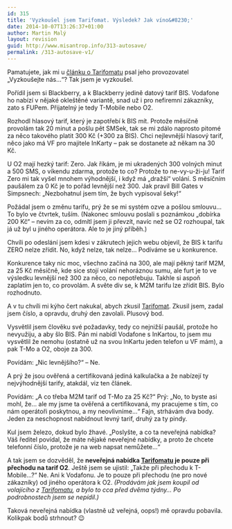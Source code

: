 ```yaml
---
id: 315
title: 'Vyzkoušel jsem Tarifomat. Výsledek? Jak víno&#8230;'
date: 2014-10-07T13:26:37+01:00
author: Martin Malý
layout: revision
guid: http://www.misantrop.info/313-autosave/
permalink: /313-autosave-v1/
---
```

Pamatujete, jak mi u [článku o Tarifomatu](http://www.misantrop.info/tariffffuuuuuumat/) psal jeho provozovatel &#8222;Vyzkoušejte nás&#8230;&#8220;? Tak jsem je vyzkoušel.

<!--more-->

Pořídil jsem si Blackberry, a k Blackberry jedině datový tarif BIS. Vodafone ho nabízí v nějaké okleštěné variantě, snad už i pro nefiremní zákazníky, zato s FUPem. Přijatelný je tedy T-Mobile nebo O2.

Rozhodl hlasový tarif, který je zapotřebí k BIS mít. Protože měsíčně provolám tak 20 minut a pošlu pět SMSek, tak se mi zdálo naprosto pitomé za něco takového platit 300 Kč (+300 za BIS). Chci nejlevnější hlasový tarif, něco jako má VF pro majitele InKarty &#8211; pak se dostanete až někam na 30 Kč.

U O2 mají hezký tarif: Zero. Jak říkám, je mi ukradených 300 volných minut a 500 SMS, o víkendu zdarma, protože to co? Protože to ne-vy-u-ži-ju! Tarif Zero mi tak vyšel mnohem výhodnější, i když má &#8222;dražší&#8220; volání. S měsíčním paušálem za 0 Kč je to pořád levnější než 300. Jak pravil Bill Gates v Simpsnech: &#8222;Nezbohatnul jsem tím, že bych vypisoval šeky!&#8220;

Požádal jsem o změnu tarifu, prý že se mi systém ozve a pošlou smlouvu&#8230; To bylo ve čtvrtek, tuším. (Nakonec smlouvu poslali s poznámkou &#8222;dobírka 200 Kč&#8220; &#8211; nevím za co, odmítl jsem ji převzít, navíc než se O2 rozhoupal, tak já už byl u jiného operátora. Ale to je jiný příběh.)

Chvíli po odeslání jsem kdesi v zákrutech jejich webu objevil, že BIS k tarifu ZERO nelze zřídit. No, když nelze, tak nelze&#8230; Podíváme se u konkurence.

Konkurence taky nic moc, všechno začíná na 300, ale mají pěkný tarif M2M, za 25 Kč měsíčně, kde sice stojí volání nehoráznou sumu, ale furt je to ve výsledku levnější než 300 za něco, co nepotřebuju. Takhle si aspoň zaplatím jen to, co provolám. A světe div se, k M2M tarifu lze zřídit BIS. Bylo rozhodnuto.

A v tu chvíli mi kýho čert nakukal, abych zkusil <a href="http://www.anrdoezrs.net/jc102nmvsmu9CJHAIHF9BBJCBDHC" target="_top" onmouseover="window.status='https://tarifomat.cz';return true;" onmouseout="window.status=' ';return true;">Tarifomat</a>. Zkusil jsem, zadal jsem číslo, a opravdu, druhý den zavolali. Plusový bod.

Vysvětlil jsem člověku své požadavky, tedy co nejnižší paušál, protože ho nevyužiju, a aby šlo BIS. Pán mi nabídl Vodafone s InKartou, to jsem mu vysvětlil že nemohu (ostatně už na svou InKartu jeden telefon u VF mám), a pak T-Mo a O2, oboje za 300.

Povídám: &#8222;Nic levnějšího?&#8220; &#8211; Ne.

A prý že jsou ověřená a certifikovaná jediná kalkulačka a že nabízejí ty nejvýhodnější tarify, atakdál, viz ten článek.

Povídám: &#8222;A co třeba M2M tarif od T-Mo za 25 Kč?&#8220; Prý: &#8222;No, to byste asi mohl, že&#8230; ale my jsme ta ověřená a certifikovaná, my pracujeme s tím, co nám operátoři poskytnou, a my neovlivníme&#8230;&#8220; Fajn, strhávám dva body. Jeden za neschopnost nabídnout levný tarif, druhý za ty pindy.

Kul jsem železo, dokud bylo žhavé. &#8222;Poslyšte, a co ta neveřejná nabídka? Váš ředitel povídal, že máte nějaké neveřejné nabídky, a proto že chcete telefonní číslo, protože je na web napsat nemůžete&#8230;&#8220;

A tak jsem se dozvěděl, že **neveřejná nabídka <a href="http://www.anrdoezrs.net/jc102nmvsmu9CJHAIHF9BBJCBDHC" target="_top" onmouseover="window.status='https://tarifomat.cz';return true;" onmouseout="window.status=' ';return true;">Tarifomatu</a> je pouze při přechodu na tarif O2**. Ještě jsem se ujistil: &#8222;Takže při přechodu k T-Mobile&#8230;?&#8220; Ne. Ani k Vodafonu. Je to pouze při přechodu (ne pro nové zákazníky) od jiného operátora k O2. _(Prodávám jak jsem koupil od volajícího z <a href="http://www.anrdoezrs.net/jc102nmvsmu9CJHAIHF9BBJCBDHC" target="_top" onmouseover="window.status='https://tarifomat.cz';return true;" onmouseout="window.status=' ';return true;">Tarifomatu</a>, a bylo to cca před dvěma týdny&#8230; Po podrobnostech jsem se nepídil.)_

Taková neveřejná nabídka (vlastně už veřejná, oops!) mě opravdu pobavila. Kolikpak bodů strhnout? 😉